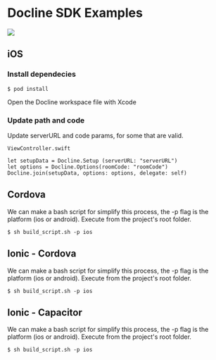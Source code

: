 # Docline SDK Examples 
![](https://drive.google.com/uc?export=view&id=1_VGN5i9_djalUq5SLYMeOCKvZgXteNSI)
## iOS
### Install dependecies

`$ pod install` 

Open the Docline workspace file with Xcode

### Update path and code
Update serverURL and code params, for some that are valid.

```
ViewController.swift

let setupData = Docline.Setup (serverURL: "serverURL")
let options = Docline.Options(roomCode: "roomCode")
Docline.join(setupData, options: options, delegate: self)
```

## Cordova
We can make a bash script for simplify this process, the -p flag is the platform (ios  or android).
Execute from the project's root folder.

`$ sh build_script.sh -p ios`

## Ionic - Cordova
We can make a bash script for simplify this process, the -p flag is the platform (ios  or android).
Execute from the project's root folder.

`$ sh build_script.sh -p ios`

## Ionic - Capacitor
We can make a bash script for simplify this process, the -p flag is the platform (ios  or android).
Execute from the project's root folder.

`$ sh build_script.sh -p ios`

